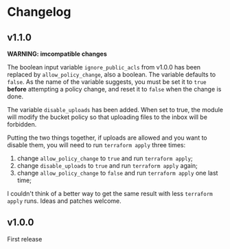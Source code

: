 # Changelog

## v1.1.0

**WARNING: imcompatible changes**

The boolean input variable `ignore_public_acls` from v1.0.0 has been replaced by `allow_policy_change`, also a boolean. The variable defaults to `false`. As the name of the variable suggests, you must be set it to `true` **before** attempting a policy change, and reset it to `false` when the change is done.

The variable `disable_uploads` has been added. When set to true, the module will modify the bucket policy so that uploading files to the inbox will be forbidden.

Putting the two things together, if uploads are allowed and you want to disable them, you will need to run `terraform apply` three times:

1. change `allow_policy_change` to `true` and run `terraform apply`;
2. change `disable_uploads` to `true` and run `terraform apply` again;
3. change `allow_policy_change` to `false` and run `terraform apply` one last time;

I couldn't think of a better way to get the same result with less `terraform apply` runs. Ideas and patches welcome.

## v1.0.0

First release